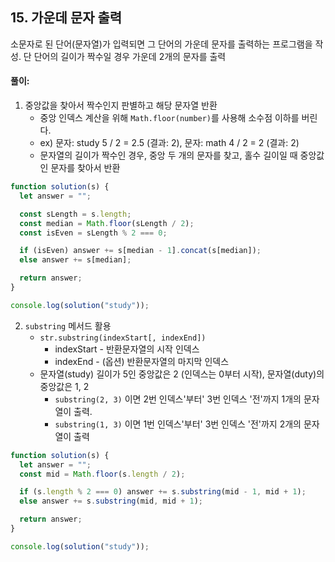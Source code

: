 ## 15. 가운데 문자 출력

소문자로 된 단어(문자열)가 입력되면 그 단어의 가운데 문자를 출력하는 프로그램을 작성. 단 단어의 길이가 짝수일 경우 가운데 2개의 문자를 출력

#### 풀이:

1. 중앙값을 찾아서 짝수인지 판별하고 해당 문자열 반환
   - 중앙 인덱스 계산을 위해 `Math.floor(number)`를 사용해 소수점 이하를 버린다.
   - ex) 문자: study 5 / 2 = 2.5 (결과: 2), 문자: math 4 / 2 = 2 (결과: 2)
   - 문자열의 길이가 짝수인 경우, 중앙 두 개의 문자를 찾고, 홀수 길이일 때 중앙값인 문자를 찾아서 반환

```js
function solution(s) {
  let answer = "";

  const sLength = s.length;
  const median = Math.floor(sLength / 2);
  const isEven = sLength % 2 === 0;

  if (isEven) answer += s[median - 1].concat(s[median]);
  else answer += s[median];

  return answer;
}

console.log(solution("study"));
```

2. `substring` 메서드 활용
   - `str.substring(indexStart[, indexEnd])`
     - indexStart - 반환문자열의 시작 인덱스
     - indexEnd - (옵션) 반환문자열의 마지막 인덱스
   - 문자열(study) 길이가 5인 중앙값은 2 (인덱스는 0부터 시작), 문자열(duty)의 중앙값은 1, 2
     - `substring(2, 3)` 이면 2번 인덱스'부터' 3번 인덱스 '전'까지 1개의 문자열이 출력.
     - `substring(1, 3)` 이면 1번 인덱스'부터' 3번 인덱스 '전'까지 2개의 문자열이 출력

```js
function solution(s) {
  let answer = "";
  const mid = Math.floor(s.length / 2);

  if (s.length % 2 === 0) answer += s.substring(mid - 1, mid + 1);
  else answer += s.substring(mid, mid + 1);

  return answer;
}

console.log(solution("study"));
```
